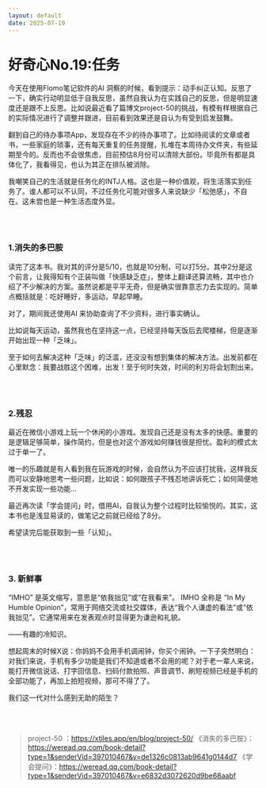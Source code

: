 ```yaml
---
layout: default
date: 2025-07-19
---
```


# 好奇心No.19:任务



今天在使用Flomo笔记软件的AI 洞察的时候，看到提示：动手纠正认知。反思了一下，确实行动明显低于自我反思，虽然自我认为在实践自己的反思，但是明显速度还是跟不上反思。比如说最近看了篇博文project-50的挑战，有模有样根据自己的实际情况进行了调整并跟进，目前看到效果还是自认为有受到启发鼓舞。

翻到自己的待办事项App，发现存在不少的待办事项了。比如待阅读的文章或者书，一些家庭的琐事，还有每天重复的任务提醒，扎堆在本周待办文件夹，有些延期至今的。反而也不会很焦虑，目前预估8月份可以清除大部份。毕竟所有都是具体化了，我看得见，也认为其正在排队被消除。

我嘲笑自己的生活就是任务化的INTJ人格。这也是一种价值观，将生活落实到任务了。谁人都可以不认同，不过任务化可能对很多人来说缺少「松弛感‌」，不自在。这未尝也是一种生活态度外显。

<br>
<br>

### 1.消失的多巴胺

读完了这本书。我对其的评分是5/10，也就是10分制，可以打5分。其中2分是这个前言，让我得知有个正装叫做「快感缺乏症」，整体上翻译还算流畅，其中也介绍了不少解决的方案。虽然说都是平平无奇，但是确实很靠意志力去实现的。简单点概括就是：吃好睡好，多运动，早起早睡。

对了，期间我还使用AI 来协助查询了不少资料，进行事实确认。

比如说每天运动，虽然我也在坚持这一点，已经坚持每天饭后去爬楼梯，但是逐渐开始出现一种「乏味」。

至于如何去解决这种「乏味」的泛滥，还没没有想到集体的解决方法。出发前都在心里默念：我要战胜这个困难，出发！至于何时失效，时间的利刃将会划割出来。

<br>
<br>

### 2.残忍

最近在微信小游戏上玩一个休闲的小游戏。发现自己还是没有太多的快感。重要的是逻辑足够简单，操作简约，但是也对这个游戏如何赚钱很是担忧。盈利的模式太过于单一了。

唯一的乐趣就是有人看到我在玩游戏的时候，会自然认为不应该打扰我，这样我反而可以安静地思考一些问题，比如说：如何跟孩子不残忍地讲诉死亡；如何简便地不开发实现一些功能…

最近再次读「学会提问」时，借用AI，自我认为整个过程时比较愉悦的。其实，这本书也是浅显易读的，做笔记之前就已经给了8分。

希望读完后能获取到一些「认知」。

<br>
<br>

### 3. 新鲜事

“IMHO” 是英文缩写，意思是“依我拙见”或“在我看来”。
IMHO 全称是 “In My Humble Opinion”，常用于网络交流或社交媒体，表达“我个人谦虚的看法”或“依我拙见”。它通常用来在发表观点时显得更为谦逊和礼貌。

——有趣的冷知识。

想起周末的时候X说：你妈妈不会用手机调闹钟，你买个闹钟。一下子突然明白：对我们来说，手机有多少功能是我们不知道或者不会用的呢？对于老一辈人来说，能打开微信说话、打字回信息、扫码付款拍照、声音调节、刷短视频已经是手机的全部功能了，再加上拍短视频，那可不得了了。

我们这一代对什么感到无助的陌生？

<br>
<br>

> project-50 ：https://xtiles.app/en/blog/project-50/
> 《消失的多巴胺》：https://weread.qq.com/book-detail?type=1&senderVid=397010467&v=de1326c0813ab9641g0144d7
> 《学会提问》：https://weread.qq.com/book-detail?type=1&senderVid=397010467&v=e6832d3072620d9be68aabf
